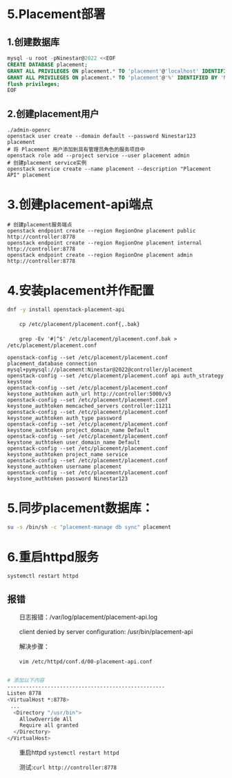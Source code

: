 # 5.Placement部署

## 1.创建数据库

```sql
mysql -u root -pNinestar@2022 <<EOF
CREATE DATABASE placement;
GRANT ALL PRIVILEGES ON placement.* TO 'placement'@'localhost' IDENTIFIED BY 'Ninestar@2022';
GRANT ALL PRIVILEGES ON placement.* TO 'placement'@'%' IDENTIFIED BY 'Ninestar@2022';
flush privileges;
EOF
```

## 2.创建placement用户

```.properties
./admin-openrc
openstack user create --domain default --password Ninestar123 placement
# 将 Placement 用户添加到具有管理员角色的服务项目中
openstack role add --project service --user placement admin
# 创建placement service实例
openstack service create --name placement --description "Placement API" placement

```

# 3.创建placement-api端点

```.properties
# 创建placement服务端点
openstack endpoint create --region RegionOne placement public   http://controller:8778
openstack endpoint create --region RegionOne placement internal http://controller:8778
openstack endpoint create --region RegionOne placement admin    http://controller:8778
```

# 4.安装placement并作配置

```bash
dnf -y install openstack-placement-api
```

　　`cp /etc/placement/placement.conf{,.bak}`

　　`grep -Ev '#|^$' /etc/placement/placement.conf.bak > /etc/placement/placement.conf`

```.properties
openstack-config --set /etc/placement/placement.conf placement_database connection mysql+pymysql://placement:Ninestar@2022@controller/placement
openstack-config --set /etc/placement/placement.conf api auth_strategy keystone
openstack-config --set /etc/placement/placement.conf keystone_authtoken auth_url http://controller:5000/v3
openstack-config --set /etc/placement/placement.conf keystone_authtoken memcached_servers controller:11211
openstack-config --set /etc/placement/placement.conf keystone_authtoken auth_type password
openstack-config --set /etc/placement/placement.conf keystone_authtoken project_domain_name Default
openstack-config --set /etc/placement/placement.conf keystone_authtoken user_domain_name Default
openstack-config --set /etc/placement/placement.conf keystone_authtoken project_name service
openstack-config --set /etc/placement/placement.conf keystone_authtoken username placement
openstack-config --set /etc/placement/placement.conf keystone_authtoken password Ninestar123

```

# 5.同步placement数据库：

```bash
su -s /bin/sh -c "placement-manage db sync" placement
```

# 6.重启httpd服务

```bash
systemctl restart httpd
```

## 报错

　　日志报错：/var/log/placement/placement-api.log

　　client denied by server configuration: /usr/bin/placement-api

　　解决步骤：

　　`vim /etc/httpd/conf.d/00-placement-api.conf`

```bash

# 添加以下内容
---------------------------------------------------
Listen 8778
<VirtualHost *:8778>
 ...
  <Directory "/usr/bin">
    AllowOverride All
    Require all granted
  </Directory>
</VirtualHost>

```

　　重启httpd `systemctl restart httpd`

　　测试:`curl http://controller:8778`
